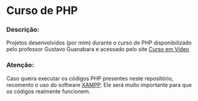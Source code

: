 # Curso de PHP

### Descrição:
Projetos desenvolvidos (por mim) durante o curso de PHP disponibilizado pelo professor Gustavo Guanabara e acessado pelo site [Curso em Vídeo](https://www.cursoemvideo.com/)

### Atenção:
Caso queira executar os códigos PHP presentes neste repositório, recomento o uso do software [XAMPP](https://www.apachefriends.org/pt_br/index.html). Ele será muito importante para que os códigos realmente funcionem.
